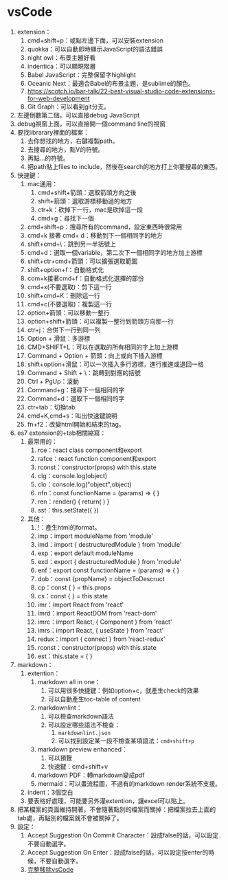 # vsCode

1. extension：
   1. cmd+shift+p：或點左邊下面，可以安裝extension
   2. quokka：可以自動即時顯示JavaScript的語法錯誤
   3. night owl：布景主題好看
   4. indentica：可以顯現階層
   5. Babel JavaScript：完整保留字highlight
   6. Oceanic Next：最適合Babel的布景主題，是sublime的顏色。
   7. <https://scotch.io/bar-talk/22-best-visual-studio-code-extensions-for-web-development>
   8. Git Graph：可以看到git分支。
2. 左邊倒數第二個，可以直接debug JavaScript
3. debug視窗上面，可以直接開一個command line的視窗
4. 要找librarary裡面的檔案：
   1. 去你想找的地方，右鍵複製path。
   2. 去搜尋的地方，點V的符號。
   3. 再點...的符號。
   4. 把path貼上files to include，然後在search的地方打上你要搜尋的東西。
5. 快速鍵：
   1. mac通用：
      1. cmd+shift+箭頭：選取箭頭方向之後
      2. shift+箭頭：選取游標移動過的地方
      3. ctr+k：砍掉下一行，mac是砍掉這一段
      4. cmd+g：尋找下一個
   2. cmd+shift+p：搜尋所有的command，設定東西時很常用
   3. cmd+k 接著 cmd+ d：移動到下一個相同字的地方
   4. shift+cmd+\：跳到另一半括號上
   5. cmd+d：選取一個variable，第二次下一個相同字的地方加上游標
   6. shift+ctr+cmd+箭頭：可以擴張選取範圍
   7. shift+option+f：自動格式化
   8. com+k接著cmd+f：自動格式化選擇的部份
   9. cmd+x(不要選取)：剪下這一行
   10. shift+cmd+K：刪除這一行
   11. cmd+c(不要選取)：複製這一行
   12. option+箭頭：可以移動一整行
   13. option+shift+箭頭：可以複製一整行到箭頭方向那一行
   14. ctr+j：合併下一行到同一列
   15. Option + 滑鼠：多游標
   16. CMD+SHIFT+L：可以在選取的所有相同的字上加上游標
   17. Command + Option + 箭頭：向上或向下插入游標
   18. shift+option+滑鼠：可以一次插入多行游標，進行推進或退回一格
   19. Command + Shift + \：跳轉到對應的括號
   20. Ctrl + PgUp：滾動
   21. Command+g：搜尋下一個相同的字
   22. Command+d：選取下一個相同的字
   23. ctr+tab：切換tab
   24. cmd+K,cmd+s：叫出快速鍵說明
   25. fn+f2：改變html開始和結束的tag。
6. es7 extension的+tab相關縮寫：
   1. 最常用的：
      1. rce：react class component和export
      2. rafce：react function component和export
      3. rconst：constructor(props) with this.state
      4. clg：console.log(object)
      5. clo：console.log("object",object)
      6. nfn：const functionName = (params) => { }
      7. ren：render() { return( ) }
      8. sst：this.setState({ })
   2. 其他：
      1. !：產生html的format。
      2. imp：import moduleName from 'module'
      3. imd：import { destructuredModule } from 'module'
      4. exp：export default moduleName
      5. exd：export { destructuredModule } from 'module'
      6. enf：export const functionName = (params) => { }
      7. dob：const {propName} = objectToDescruct
      8. cp：const { } = this.props
      9. cs：const { } = this.state
      10. imr：import React from 'react'
      11. imrd：import ReactDOM from 'react-dom'
      12. imrc：import React, { Component } from 'react'
      13. imrs：import React, { useState } from 'react'
      14. redux：import { connect } from 'react-redux'
      15. rconst：constructor(props) with this.state
      16. est：this.state = { }
7. markdown：
   1. extention：
      1. markdown all in one：
         1. 可以用很多快捷鍵：例如option+c，就產生check的效果
         2. 可以自動產生toc-table of content
      2. markdownlint：
         1. 可以檢查markdown語法
         2. 可以設定哪些語法不檢查：
            1. `markdownlint.json`
            2. 可以找到設定某一段不檢查某項語法：`cmd+shift+p`
      3. markdown preview enhanced：
         1. 可以預覽
         2. 快速鍵：cmd+shift+v
      4. markdown PDF：轉markdown變成pdf
      5. mermaid：可以畫流程圖，不過有的markdown render系統不支援。
   2. indent：3個空白
   3. 要表格好處理，可能要另外灌extention，讓excel可以貼上。
8. 把某檔案的頁面維持開著，不會隨著點別的檔案而關掉：把檔案拉去上面的tab處，再點別的檔案就不會被關掉了。
9. 設定：
   1. Accept Suggestion On Commit Character：設成false的話，可以設定`.`不要自動選字。
   2. Accept Suggestion On Enter：設成false的話，可以設定按enter的時候，不要自動選字。
   3. [完整移除vsCode](https://stackoverflow.com/questions/42603103/how-to-completely-uninstall-vscode-on-mac)
